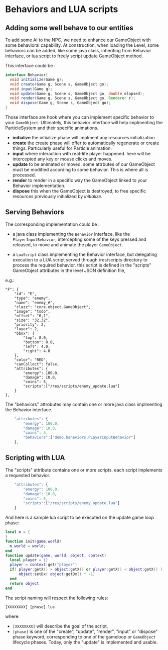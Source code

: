 # Behaviors and LUA scripts

## Adding some well behave to our entities

To add some AI to the NPC, we need to enhance our GameObject with some behavioral capability.
At construction, when loading the Level, some behaviors can be added, like some java class, inheriting from Behavior interface, or lua script to freely script update GameObject method.

This interface could be :

```java
interface Behavior{
  void initialize(Game g);
  void create(Game g, Scene s, GameObject go);
  void input(Game g);
  void update(Game g, Scene s, GameObject go, double elapsed);
  void render(Game g, Scene s, GameObject go, Renderer r);
  void dispose(Game g, Scene s, GameObject go);
}
```

Those interface are hook where you can implement specific behavior to your `GameObject`.
Ultimately, this behavior interface will help implmenting the ParticleSystem and their specific animations.

- **initialize** the intiialize phase will implment any resources initialization
- **create** the create phase will offer to automatically regenerate or create things. Particularly useful for Particle animation.
- **input** where interaction with real-life player happened. here will be intercepted any key or mouse clicks and moves.
- **update** to be animated or moved, some attrbutes of our GameObject must be modified according to some behavior. This is where all is processed.
- **render** to render in a specific way the GameObject linked to your Behavior implementation.
- **dispose** this when the GameObject is destroyed, to free specific resources previously initialized by *initialize*.

## Serving Behaviors

The corresponding implementation could be :

- a java class implementing the `Behavior` interface, like the `PlayerInputBehavior`, intercepting some of the keys pressed and released, to move and animate the player `GameObject`.

- a `LuaScript` class implementing the Behavior interface, but delegating execution to a LUA script served through /res/scripts directory to process the required behavior. this script is defined in the "scripts" GameObject attributes in the level JSON definition file,

e.g.:

```javasript
"F": {
    "id": "E",
    "type": "enemy",
    "name": "enemy_#",
    "clazz": "core.object.GameObject",
    "image": "todo",
    "offset": "6,1",
    "size": "32,32",
    "priority": 2,
    "layer": 2,
    "bbox": {
        "top": 8.0,
        "bottom": 0.0,
        "left": 4.0,
        "right": 4.0
    },
    "color": "RED",
    "canCollect": false,
    "attributes": {
        "energy": 100.0,
        "damage": 10.0,
        "coins": 5,
        "scripts":["/res/scripts/enemy_update.lua"]
    }
},
```

The "behaviors" attrobutes may contain one or more java class implmenting the Behavior interface.

```javascript
    "attributes": {
        "energy": 100.0,
        "damage": 10.0,
        "coins": 5,
        "behaviors":["demo.behaviors.PLayerInputBehavior"]
    },
```

## Scripting with LUA

The "scripts" attribute contains one or more scripts. each script implements a requested behavior.

```javascript
    "attributes": {
        "energy": 100.0,
        "damage": 10.0,
        "coins": 5,
        "scripts":["/res/scripts/enemy_update.lua"]
    }
```

And here is a sample lua script to be executed on the update game loop phase:

```lua
local m = {
}
function init(game,world)
  m.world = world;
end
function update(game, world, object, context)
  local player = {}
  player = context:get("player")
  if( player:getX() > object:getX() or player:getX() < object:getX() ) then
      object:setDx( object:getDx() * -1)
  end
  return object
end
```

The script naming will respect the following rules:

`[XXXXXXXX]_[phase].lua`

where:

- `[XXXXXXXX]` will describe the goal of the script,
- `[phase]` is one of the "create", "update", "render", "input" or "dispose" phase keyword, corresponding to one of the gameloop or `GameObject` lifecycle phases. Today, only the "update" is implemented and usable.
